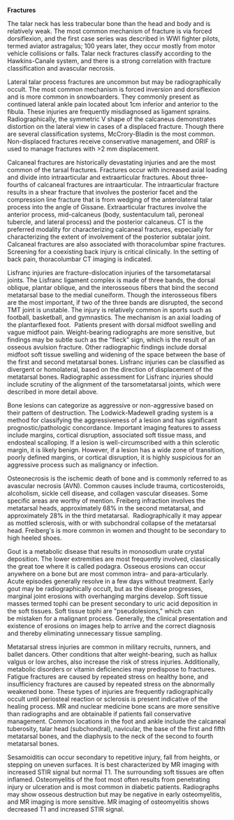 **Fractures**

The talar neck has less trabecular bone than the head and body and is relatively weak. The most common mechanism of fracture is via forced dorsiflexion, and the first case series was described in WWI fighter pilots, termed aviator astragalus; 100 years later, they occur mostly from motor vehicle collisions or falls. Talar neck fractures classify according to the Hawkins-Canale system, and there is a strong correlation with fracture classification and avascular necrosis.

Lateral talar process fractures are uncommon but may be radiographically occult. The most common mechanism is forced inversion and dorsiflexion and is more common in snowboarders. They commonly present as continued lateral ankle pain located about 1cm inferior and anterior to the fibula. These injuries are frequently misdiagnosed as ligament sprains. Radiographically, the symmetric V shape of the calcaneus demonstrates distortion on the lateral view in cases of a displaced fracture. Though there are several classification systems, McCrory-Bladin is the most common. Non-displaced fractures receive conservative management, and ORIF is used to manage fractures with >2 mm displacement.

Calcaneal fractures are historically devastating injuries and are the most common of the tarsal fractures. Fractures occur with increased axial loading and divide into intraarticular and extraarticular fractures. About three-fourths of calcaneal fractures are intraarticular. The intraarticular fracture results in a shear fracture that involves the posterior facet and the compression line fracture that is from wedging of the anterolateral talar process into the angle of Gissane. Extraarticular fractures involve the anterior process, mid-calcaneus (body, sustentaculum tali, peroneal tubercle, and lateral process) and the posterior calcaneus. CT is the preferred modality for characterizing calcaneal fractures, especially for characterizing the extent of involvement of the posterior subtalar joint. Calcaneal fractures are also associated with thoracolumbar spine fractures. Screening for a coexisting back injury is critical clinically. In the setting of back pain, thoracolumbar CT imaging is indicated.

Lisfranc injuries are fracture-dislocation injuries of the tarsometatarsal joints. The Lisfranc ligament complex is made of three bands, the dorsal oblique, plantar oblique, and the interosseous fibers that bind the second metatarsal base to the medial cuneiform. Though the interosseous fibers are the most important, if two of the three bands are disrupted, the second TMT joint is unstable. The injury is relatively common in sports such as football, basketball, and gymnastics. The mechanism is an axial loading of the plantarflexed foot.  Patients present with dorsal midfoot swelling and vague midfoot pain. Weight-bearing radiographs are more sensitive, but findings may be subtle such as the "fleck" sign, which is the result of an osseous avulsion fracture. Other radiographic findings include dorsal midfoot soft tissue swelling and widening of the space between the base of the first and second metatarsal bones. Lisfranc injuries can be classified as divergent or homolateral, based on the direction of displacement of the metatarsal bones. Radiographic assessment for Lisfranc injuries should include scrutiny of the alignment of the tarsometatarsal joints, which were described in more detail above.

Bone lesions can categorize as aggressive or non-aggressive based on their pattern of destruction. The Lodwick-Madewell grading system is a method for classifying the aggressiveness of a lesion and has significant prognostic/pathologic concordance. Important imaging features to assess include margins, cortical disruption, associated soft tissue mass, and endosteal scalloping. If a lesion is well-circumscribed with a thin sclerotic margin, it is likely benign. However, if a lesion has a wide zone of transition, poorly defined margins, or cortical disruption, it is highly suspicious for an aggressive process such as malignancy or infection.

Osteonecrosis is the ischemic death of bone and is commonly referred to as avascular necrosis (AVN). Common causes include trauma, corticosteroids, alcoholism, sickle cell disease, and collagen vascular diseases. Some specific areas are worthy of mention. Freiberg infraction involves the metatarsal heads, approximately 68% in the second metatarsal, and approximately 28% in the third metatarsal.  Radiographically it may appear as mottled sclerosis, with or with subchondral collapse of the metatarsal head. Freiberg's is more common in women and thought to be secondary to high heeled shoes.

Gout is a metabolic disease that results in monosodium urate crystal deposition. The lower extremities are most frequently involved, classically the great toe where it is called podagra. Osseous erosions can occur anywhere on a bone but are most common intra- and para-articularly.  Acute episodes generally resolve in a few days without treatment. Early gout may be radiographically occult, but as the disease progresses, marginal joint erosions with overhanging margins develop. Soft tissue masses termed tophi can be present secondary to uric acid deposition in the soft tissues. Soft tissue tophi are "pseudolesions," which can be mistaken for a malignant process. Generally, the clinical presentation and existence of erosions on images help to arrive and the correct diagnosis and thereby eliminating unnecessary tissue sampling.

Metatarsal stress injuries are common in military recruits, runners, and ballet dancers. Other conditions that alter weight-bearing, such as hallux valgus or low arches, also increase the risk of stress injuries. Additionally, metabolic disorders or vitamin deficiencies may predispose to fractures. Fatigue fractures are caused by repeated stress on healthy bone, and insufficiency fractures are caused by repeated stress on the abnormally weakened bone. These types of injuries are frequently radiographically occult until periosteal reaction or sclerosis is present indicative of the healing process. MR and nuclear medicine bone scans are more sensitive than radiographs and are obtainable if patients fail conservative management. Common locations in the foot and ankle include the calcaneal tuberosity, talar head (subchondral), navicular, the base of the first and fifth metatarsal bones, and the diaphysis to the neck of the second to fourth metatarsal bones.

Sesamoiditis can occur secondary to repetitive injury, fall from heights, or stepping on uneven surfaces. It is best characterized by MR imaging with increased STIR signal but normal T1. The surrounding soft tissues are often inflamed. Osteomyelitis of the foot most often results from penetrating injury or ulceration and is most common in diabetic patients. Radiographs may show osseous destruction but may be negative in early osteomyelitis, and MR imaging is more sensitive. MR imaging of osteomyelitis shows decreased T1 and increased STIR signal.